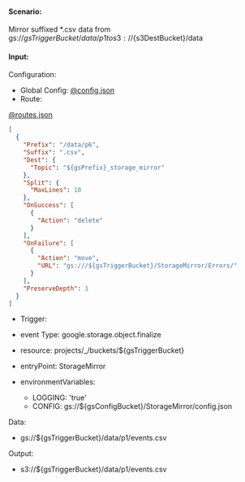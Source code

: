 #### Scenario:

Mirror suffixed *.csv data from gs://${gsTriggerBucket}/data/p1 to s3://${s3DestBucket}/data

#### Input:

Configuration:

* Global Config: [@config,json](../../../config/gs.json)
* Route:

[@routes,json](rule.json)
```json
[
  {
    "Prefix": "/data/p6",
    "Suffix": ".csv",
    "Dest": {
      "Topic": "${gsPrefix}_storage_mirror"
    },
    "Split": {
      "MaxLines": 10
    },
    "OnSuccess": [
      {
        "Action": "delete"
      }
    ],
    "OnFailure": [
      {
        "Action": "move",
        "URL": "gs:///${gsTriggerBucket}/StorageMirror/Errors/"
      }
    ],
    "PreserveDepth": 1
  }
]
```

* Trigger:

* event Type: google.storage.object.finalize
* resource: projects/_/buckets/${gsTriggerBucket}
* entryPoint: StorageMirror
* environmentVariables:
  - LOGGING: 'true'
  - CONFIG: gs://${gsConfigBucket}/StorageMirror/config.json
 


Data:
- gs://${gsTriggerBucket}/data/p1/events.csv


Output:
- s3://${gsTriggerBucket}/data/p1/events.csv